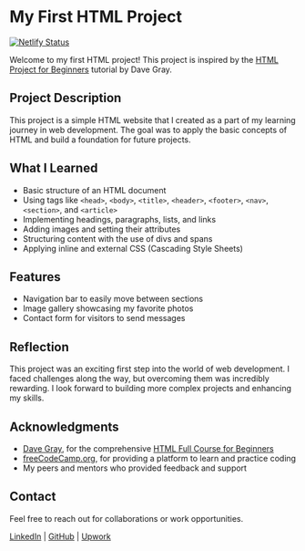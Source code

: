 # My First HTML Project

[![Netlify Status](https://api.netlify.com/api/v1/badges/c5bfaed1-321e-412d-a4f4-affc372a2645/deploy-status)](https://app.netlify.com/sites/my-first-html-project-website/deploys)

Welcome to my first HTML project! This project is inspired by the [HTML Project for Beginners](https://www.youtube.com/watch?v=mJgBOIoGihA) tutorial by Dave Gray.

## Project Description

This project is a simple HTML website that I created as a part of my learning journey in web development. The goal was to apply the basic concepts of HTML and build a foundation for future projects.

## What I Learned

- Basic structure of an HTML document
- Using tags like `<head>`, `<body>`, `<title>`, `<header>`, `<footer>`, `<nav>`, `<section>`, and `<article>`
- Implementing headings, paragraphs, lists, and links
- Adding images and setting their attributes
- Structuring content with the use of divs and spans
- Applying inline and external CSS (Cascading Style Sheets)

## Features

- Navigation bar to easily move between sections
- Image gallery showcasing my favorite photos
- Contact form for visitors to send messages

## Reflection

This project was an exciting first step into the world of web development. I faced challenges along the way, but overcoming them was incredibly rewarding. I look forward to building more complex projects and enhancing my skills.

## Acknowledgments

- [Dave Gray](https://github.com/gitdagray), for the comprehensive [HTML Full Course for Beginners](https://www.youtube.com/watch?v=mJgBOIoGihA)
- [freeCodeCamp.org](https://www.freecodecamp.org/news/learn-html-beginners-course/), for providing a platform to learn and practice coding
- My peers and mentors who provided feedback and support

## Contact

Feel free to reach out for collaborations or work opportunities.

[LinkedIn](https://www.linkedin.com/in/john-jerry-ginon-0b5539314/) | [GitHub](https://github.com/jjmginon9231/) | [Upwork](https://www.upwork.com/freelancers/~01432eb5f90e315e15?mp_source=share)
